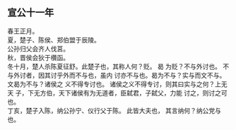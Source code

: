 ## 宣公十一年
春王正月。  
夏，楚子、陈侯、郑伯盟于辰陵。  
公孙归父会齐人伐莒。  
秋，晋侯会狄于欑函。  
冬十月，楚人杀陈夏征舒。此楚子也，其称人何？贬。 曷
为贬？不与外讨也。 不与外讨者，因其讨乎外而不与也，虽内
讨亦不与也。曷为不与？实与而文不与。 文曷为不与？诸侯之
义不得专讨也。 诸侯之义不得专讨，则其曰实与之何？上无天
子，下无方伯，天下诸侯有为无道者，臣弑君，子弑父，力能
讨之，则讨之可也。  
丁亥，楚子入陈，纳公孙宁、仪行父于陈。 此皆大夫也，
其言纳何？纳公党与也。  


